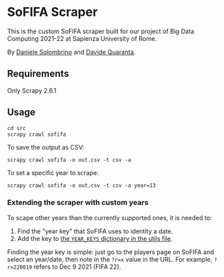 # SoFIFA Scraper

This is the custom SoFIFA scraper built for our project of Big Data Computing 2021-22 at Sapienza University of Rome.

By [Daniele Solombrino](https://github.com/dansolombrino) and [Davide Quaranta](https://github.com/davquar).

## Requirements

Only Scrapy 2.6.1

## Usage

```shell
cd src
scrapy crawl sofifa
```

To save the output as CSV:

```shell
scrapy crawl sofifa -o out.csv -t csv -a
```

To set a specific year to scrape:

```shell
scrapy crawl sofifa -o out.csv -t csv -a year=13
```

### Extending the scraper with custom years

To scape other years than the currently supported ones, it is needed to:

1. Find the "year key" that SoFIFA uses to identity a date.
2. Add the key to [the `YEAR_KEYS` dictionary in the utils file](src/sofifa/spiders/utils.py).

Finding the year key is simple: just go to the players page on SoFIFA and select an year/date, then note in the `?r=x` value in the URL. For example, `?r=220019` refers to Dec 9 2021 (FIFA 22).
